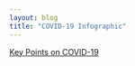 ```yaml
---
layout: blog
title: "COVID-19 Infographic"
---
```


[Key Points on COVID-19](https://storage.googleapis.com/static.rutherford-nj.com/health/Bergen%20County%20Health/stop-the-spread-of-germs.pdf)
